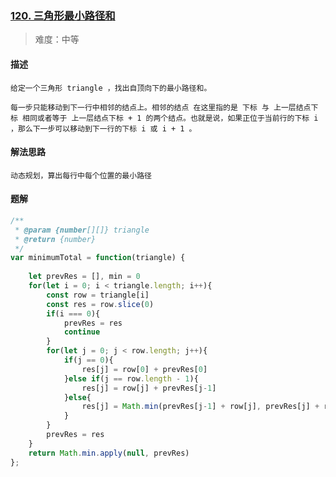 ### [120. 三角形最小路径和](https://leetcode.cn/problems/triangle/?envType=study-plan&id=suan-fa-ru-men)

> 难度：中等

#### 描述
```
给定一个三角形 triangle ，找出自顶向下的最小路径和。

每一步只能移动到下一行中相邻的结点上。相邻的结点 在这里指的是 下标 与 上一层结点下标 相同或者等于 上一层结点下标 + 1 的两个结点。也就是说，如果正位于当前行的下标 i ，那么下一步可以移动到下一行的下标 i 或 i + 1 。
```

#### 解法思路
```
动态规划，算出每行中每个位置的最小路径
```

#### 题解

```JavaScript
/**
 * @param {number[][]} triangle
 * @return {number}
 */
var minimumTotal = function(triangle) {
    
    let prevRes = [], min = 0
    for(let i = 0; i < triangle.length; i++){
        const row = triangle[i]
        const res = row.slice(0)
        if(i === 0){
            prevRes = res
            continue
        }
        for(let j = 0; j < row.length; j++){
            if(j == 0){
                res[j] = row[0] + prevRes[0]
            }else if(j == row.length - 1){
                res[j] = row[j] + prevRes[j-1]
            }else{
                res[j] = Math.min(prevRes[j-1] + row[j], prevRes[j] + row[j])
            }
        }
        prevRes = res
    }
    return Math.min.apply(null, prevRes)
};
```